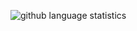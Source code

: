 ![github language statistics](https://github-readme-stats.vercel.app/api/top-langs/?username=17teen&show_icons=true&layout=compact&theme=tokyonight)
